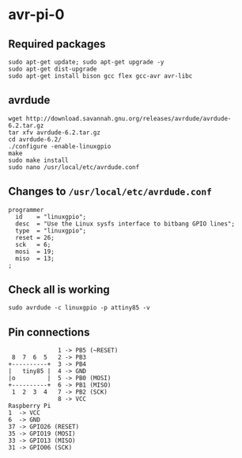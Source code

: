 # avr-pi-0

## Required packages
```
sudo apt-get update; sudo apt-get upgrade -y
sudo apt-get dist-upgrade 
sudo apt-get install bison gcc flex gcc-avr avr-libc
```

## avrdude
```
wget http://download.savannah.gnu.org/releases/avrdude/avrdude-6.2.tar.gz
tar xfv avrdude-6.2.tar.gz
cd avrdude-6.2/
./configure -enable-linuxgpio
make
sudo make install
sudo nano /usr/local/etc/avrdude.conf 
```

## Changes to `/usr/local/etc/avrdude.conf`
```
programmer
  id    = "linuxgpio";
  desc  = "Use the Linux sysfs interface to bitbang GPIO lines";
  type  = "linuxgpio";
  reset = 26;
  sck   = 6;
  mosi  = 19;
  miso  = 13;
;
```

## Check all is working
```
sudo avrdude -c linuxgpio -p attiny85 -v
```

## Pin connections
```
              1 -> PB5 (~RESET)
 8  7  6  5   2 -> PB3
+----------+  3 -> PB4
|   tiny85 |  4 -> GND
|o         |  5 -> PB0 (MOSI)
+----------+  6 -> PB1 (MISO)
 1  2  3  4   7 -> PB2 (SCK)
              8 -> VCC
Raspberry Pi
1  -> VCC
6  -> GND
37 -> GPIO26 (RESET)
35 -> GPIO19 (MOSI)
33 -> GPIO13 (MISO)
31 -> GPIO06 (SCK)
```
